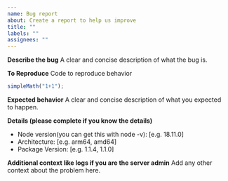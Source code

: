 ```yaml
---
name: Bug report
about: Create a report to help us improve
title: ""
labels: ""
assignees: ""
---
```


**Describe the bug**
A clear and concise description of what the bug is.

**To Reproduce**
Code to reproduce behavior

```js
simpleMath("1+1");
```

**Expected behavior**
A clear and concise description of what you expected to happen.

**Details (please complete if you know the details)**

- Node version(you can get this with node -v): [e.g. 18.11.0]
- Architecture: [e.g. arm64, amd64]
- Package Version: [e.g. 1.1.4, 1.1.0]

**Additional context like logs if you are the server admin**
Add any other context about the problem here.
